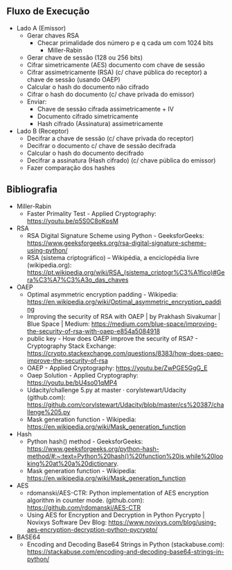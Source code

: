 ## Fluxo de Execução
- Lado A (Emissor)
    - Gerar chaves RSA
        - Checar primalidade dos número p e q cada um com 1024 bits
            - Miller-Rabin
    - Gerar chave de sessão (128 ou 256 bits)
    - Cifrar simetricamente (AES) documento com chave de sessão 
    - Cifrar assimetricamente (RSA) (c/ chave pública do receptor) a chave de sessão (usando OAEP)
    - Calcular o hash do documento não cifrado 
    - Cifrar o hash do documento (c/ chave privada do emissor)
    - Enviar:
        - Chave de sessão cifrada assimetricamente + IV
        - Documento cifrado simetricamente
        - Hash cifrado (Assinatura) assimetricamente
- Lado B (Receptor)
    - Decifrar a chave de sessão (c/ chave privada do receptor)
    - Decifrar o documento c/ chave de sessão decifrada
    - Calcular o hash do documento decifrado
    - Decifrar a assinatura (Hash cifrado) (c/ chave pública do emissor)
    - Fazer comparação dos hashes


## Bibliografia
- Miller-Rabin
    - Faster Primality Test - Applied Cryptography: https://youtu.be/p5S0C8oKpsM
- RSA
    - RSA Digital Signature Scheme using Python - GeeksforGeeks: https://www.geeksforgeeks.org/rsa-digital-signature-scheme-using-python/
    - RSA (sistema criptográfico) – Wikipédia, a enciclopédia livre (wikipedia.org): https://pt.wikipedia.org/wiki/RSA_(sistema_criptogr%C3%A1fico)#Gera%C3%A7%C3%A3o_das_chaves
- OAEP
    - Optimal asymmetric encryption padding - Wikipedia: https://en.wikipedia.org/wiki/Optimal_asymmetric_encryption_padding
    - Improving the security of RSA with OAEP | by Prakhash Sivakumar | Blue Space | Medium: https://medium.com/blue-space/improving-the-security-of-rsa-with-oaep-e854a5084918
    - public key - How does OAEP improve the security of RSA? - Cryptography Stack Exchange: https://crypto.stackexchange.com/questions/8383/how-does-oaep-improve-the-security-of-rsa
    - OAEP - Applied Cryptography: https://youtu.be/ZwPGE5GgG_E
    - Oaep Solution - Applied Cryptography: https://youtu.be/bU4so01qMP4
    - Udacity/challenge 5.py at master · corylstewart/Udacity (github.com): https://github.com/corylstewart/Udacity/blob/master/cs%20387/challenge%205.py
    - Mask generation function - Wikipedia: https://en.wikipedia.org/wiki/Mask_generation_function
- Hash
    - Python hash() method - GeeksforGeeks: https://www.geeksforgeeks.org/python-hash-method/#:~:text=Python%20hash()%20function%20is,while%20looking%20at%20a%20dictionary.
    - Mask generation function - Wikipedia: https://en.wikipedia.org/wiki/Mask_generation_function
- AES
    - rdomanski/AES-CTR: Python implementation of AES encryption algorithm in counter mode. (github.com): https://github.com/rdomanski/AES-CTR
    - Using AES for Encryption and Decryption in Python Pycrypto | Novixys Software Dev Blog: https://www.novixys.com/blog/using-aes-encryption-decryption-python-pycrypto/
- BASE64
    - Encoding and Decoding Base64 Strings in Python (stackabuse.com): https://stackabuse.com/encoding-and-decoding-base64-strings-in-python/ 
